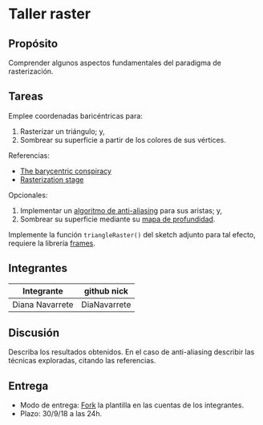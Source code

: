 # Taller raster

## Propósito

Comprender algunos aspectos fundamentales del paradigma de rasterización.

## Tareas

Emplee coordenadas baricéntricas para:

1. Rasterizar un triángulo; y,
2. Sombrear su superficie a partir de los colores de sus vértices.

Referencias:

* [The barycentric conspiracy](https://fgiesen.wordpress.com/2013/02/06/the-barycentric-conspirac/)
* [Rasterization stage](https://www.scratchapixel.com/lessons/3d-basic-rendering/rasterization-practical-implementation/rasterization-stage)

Opcionales:

1. Implementar un [algoritmo de anti-aliasing](https://www.scratchapixel.com/lessons/3d-basic-rendering/rasterization-practical-implementation/rasterization-practical-implementation) para sus aristas; y,
2. Sombrear su superficie mediante su [mapa de profundidad](https://en.wikipedia.org/wiki/Depth_map).

Implemente la función ```triangleRaster()``` del sketch adjunto para tal efecto, requiere la librería [frames](https://github.com/VisualComputing/frames/releases).

## Integrantes


|     Integrante | github nick |
|----------------|-------------|
|Diana Navarrete | DiaNavarrete|

## Discusión

Describa los resultados obtenidos. En el caso de anti-aliasing describir las técnicas exploradas, citando las referencias.

## Entrega

* Modo de entrega: [Fork](https://help.github.com/articles/fork-a-repo/) la plantilla en las cuentas de los integrantes.
* Plazo: 30/9/18 a las 24h.
